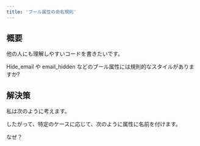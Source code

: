 ```yaml
---
title: 'ブール属性の命名規則'
---
```


## 概要
他の人にも理解しやすいコードを書きたいです。

Hide_email や email_hidden などのブール属性には規則的なスタイルがありますか?

## 解決策
私は次のように考えます。

したがって、特定のケースに応じて、次のように属性に名前を付けます。

なぜ？

